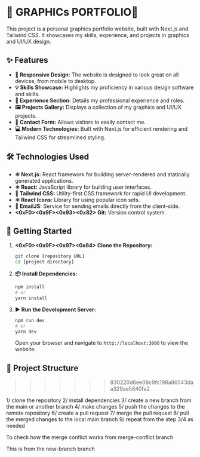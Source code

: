 
# 🎨 GRAPHICs PORTFOLIO🚀

This project is a personal graphics portfolio website, built with Next.js and Tailwind CSS. It showcases my skills, experience, and projects in graphics and UI/UX design.

## ✨ Features

* **📱 Responsive Design:** The website is designed to look great on all devices, from mobile to desktop.
* **💡 Skills Showcase:** Highlights my proficiency in various design software and skills.
* **💼 Experience Section:** Details my professional experience and roles.
* **🖼️ Projects Gallery:** Displays a collection of my graphics and UI/UX projects.
* **📧 Contact Form:** Allows visitors to easily contact me.
* **💻 Modern Technologies:** Built with Next.js for efficient rendering and Tailwind CSS for streamlined styling.

## 🛠️ Technologies Used

* **⚛️ Next.js:** React framework for building server-rendered and statically generated applications.
* **⚛️ React:** JavaScript library for building user interfaces.
* **💨 Tailwind CSS:** Utility-first CSS framework for rapid UI development.
* **⚛️ React Icons:** Library for using popular icon sets.
* **📧 EmailJS:** Service for sending emails directly from the client-side.
* **<0xF0><0x9F><0x93><0x82> Git:** Version control system.

## 🚀 Getting Started

1.  **<0xF0><0x9F><0x97><0x84> Clone the Repository:**

    ```bash
    git clone [repository URL]
    cd [project directory]
    ```

2.  **📦 Install Dependencies:**

    ```bash
    npm install
    # or
    yarn install
    ```

3.  **▶️ Run the Development Server:**

    ```bash
    npm run dev
    # or
    yarn dev
    ```

    Open your browser and navigate to `http://localhost:3000` to view the website.

## 📂 Project Structure
>>>>>>> 830220d6ee09c9fc198a86543daa329ae5840fa2

1/ clone the repository
2/ install dependencies
3/ create a new branch from the main or another  branch
4/ make changes
5/ push the changes to the remote repository
6/ create a pull request
7/ merge the pull request
8/ pull the merged changes to the local main branch
9/ repeat from the step 3/4 as needed

To check how the merge conflict works from  merge-conflict branch 

This is from the  new-branch branch